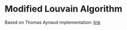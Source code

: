 # Modified Louvain Algorithm

Based on Thomas Aynaud implementation: [link](https://github.com/taynaud/python-louvain)
